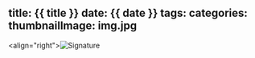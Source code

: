 title: {{ title }}
date: {{ date }}
tags: 
categories: 
thumbnailImage: img.jpg
---





<align="right">![Signature](http://noir1.github.io/images/signature.png)</align>
